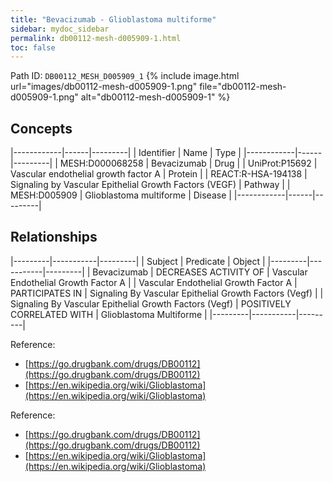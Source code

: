 ```yaml
---
title: "Bevacizumab - Glioblastoma multiforme"
sidebar: mydoc_sidebar
permalink: db00112-mesh-d005909-1.html
toc: false 
---
```



Path ID: `DB00112_MESH_D005909_1`
{% include image.html url="images/db00112-mesh-d005909-1.png" file="db00112-mesh-d005909-1.png" alt="db00112-mesh-d005909-1" %}

## Concepts

|------------|------|---------|
| Identifier | Name | Type    |
|------------|------|---------|
| MESH:D000068258 | Bevacizumab | Drug |
| UniProt:P15692 | Vascular endothelial growth factor A | Protein |
| REACT:R-HSA-194138 | Signaling by Vascular Epithelial Growth Factors (VEGF) | Pathway |
| MESH:D005909 | Glioblastoma multiforme | Disease |
|------------|------|---------|

## Relationships

|---------|-----------|---------|
| Subject | Predicate | Object  |
|---------|-----------|---------|
| Bevacizumab | DECREASES ACTIVITY OF | Vascular Endothelial Growth Factor A |
| Vascular Endothelial Growth Factor A | PARTICIPATES IN | Signaling By Vascular Epithelial Growth Factors (Vegf) |
| Signaling By Vascular Epithelial Growth Factors (Vegf) | POSITIVELY CORRELATED WITH | Glioblastoma Multiforme |
|---------|-----------|---------|

Reference: 
  - [https://go.drugbank.com/drugs/DB00112](https://go.drugbank.com/drugs/DB00112)
  - [https://en.wikipedia.org/wiki/Glioblastoma](https://en.wikipedia.org/wiki/Glioblastoma)

Reference: 
  - [https://go.drugbank.com/drugs/DB00112](https://go.drugbank.com/drugs/DB00112)
  - [https://en.wikipedia.org/wiki/Glioblastoma](https://en.wikipedia.org/wiki/Glioblastoma)
